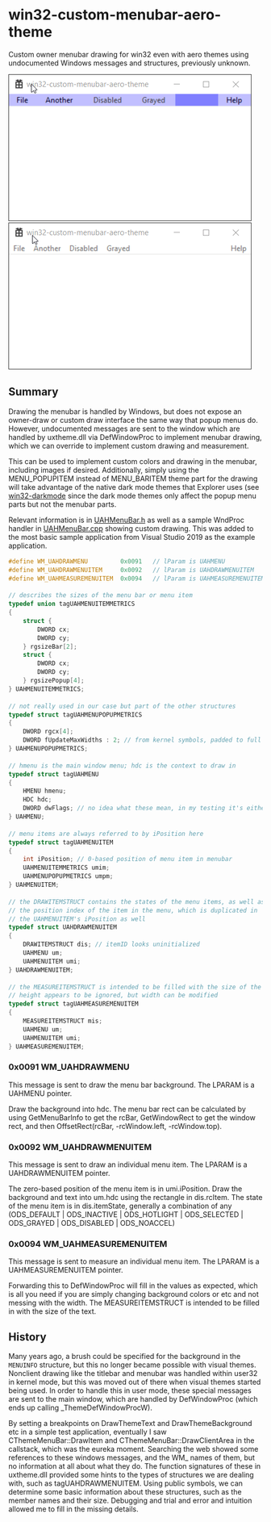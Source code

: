 # win32-custom-menubar-aero-theme
Custom owner menubar drawing for win32 even with aero themes using undocumented Windows messages and structures, previously unknown.

![](menubar-custom.gif)
![](menubar-normal.gif)

## Summary
Drawing the menubar is handled by Windows, but does not expose an owner-draw or custom draw interface the same way that popup menus do. However, undocumented messages are sent to the window which are handled by uxtheme.dll via DefWindowProc to implement menubar drawing, which we can override to implement custom drawing and measurement.

This can be used to implement custom colors and drawing in the menubar, including images if desired. Additionally, simply using the MENU_POPUPITEM instead of MENU_BARITEM theme part for the drawing will take advantage of the native dark mode themes that Explorer uses (see [win32-darkmode](https://github.com/ysc3839/win32-darkmode) since the dark mode themes only affect the popup menu parts but not the menubar parts.

Relevant information is in [UAHMenuBar.h](UAHMenuBar.h) as well as a sample WndProc handler in [UAHMenuBar.cpp](UAHMenuBar.cpp) showing custom drawing. This was added to the most basic sample application from Visual Studio 2019 as the example application.

```c
#define WM_UAHDRAWMENU         0x0091	// lParam is UAHMENU
#define WM_UAHDRAWMENUITEM     0x0092	// lParam is UAHDRAWMENUITEM
#define WM_UAHMEASUREMENUITEM  0x0094	// lParam is UAHMEASUREMENUITEM

// describes the sizes of the menu bar or menu item
typedef union tagUAHMENUITEMMETRICS
{
	struct {
		DWORD cx;
		DWORD cy;
	} rgsizeBar[2];
	struct {
		DWORD cx;
		DWORD cy;
	} rgsizePopup[4];
} UAHMENUITEMMETRICS;

// not really used in our case but part of the other structures
typedef struct tagUAHMENUPOPUPMETRICS
{
	DWORD rgcx[4];
	DWORD fUpdateMaxWidths : 2; // from kernel symbols, padded to full dword
} UAHMENUPOPUPMETRICS;

// hmenu is the main window menu; hdc is the context to draw in
typedef struct tagUAHMENU
{
	HMENU hmenu;
	HDC hdc;
	DWORD dwFlags; // no idea what these mean, in my testing it's either 0x00000a00 or sometimes 0x00000a10
} UAHMENU;

// menu items are always referred to by iPosition here
typedef struct tagUAHMENUITEM
{
	int iPosition; // 0-based position of menu item in menubar
	UAHMENUITEMMETRICS umim;
	UAHMENUPOPUPMETRICS umpm;
} UAHMENUITEM;

// the DRAWITEMSTRUCT contains the states of the menu items, as well as
// the position index of the item in the menu, which is duplicated in
// the UAHMENUITEM's iPosition as well
typedef struct UAHDRAWMENUITEM
{
	DRAWITEMSTRUCT dis; // itemID looks uninitialized
	UAHMENU um;
	UAHMENUITEM umi;
} UAHDRAWMENUITEM;

// the MEASUREITEMSTRUCT is intended to be filled with the size of the item
// height appears to be ignored, but width can be modified
typedef struct tagUAHMEASUREMENUITEM
{
	MEASUREITEMSTRUCT mis;
	UAHMENU um;
	UAHMENUITEM umi;
} UAHMEASUREMENUITEM;
```

### 0x0091 WM_UAHDRAWMENU

This message is sent to draw the menu bar background. The LPARAM is a UAHMENU pointer.

Draw the background into hdc. The menu bar rect can be calculated by using GetMenuBarInfo to get the rcBar, GetWindowRect to get the window rect, and then OffsetRect(rcBar, -rcWindow.left, -rcWindow.top).

### 0x0092 WM_UAHDRAWMENUITEM

This message is sent to draw an individual menu item. The LPARAM is a UAHDRAWMENUITEM pointer.

The zero-based position of the menu item is in umi.iPosition. Draw the background and text into um.hdc using the rectangle in dis.rcItem. The state of the menu item is in dis.itemState, generally a combination of any (ODS_DEFAULT | ODS_INACTIVE | ODS_HOTLIGHT | ODS_SELECTED | ODS_GRAYED | ODS_DISABLED | ODS_NOACCEL)

### 0x0094 WM_UAHMEASUREMENUITEM

This message is sent to measure an individual menu item. The LPARAM is a UAHMEASUREMENUITEM pointer.

Forwarding this to DefWindowProc will fill in the values as expected, which is all you need if you are simply changing background colors or etc and not messing with the width. The MEASUREITEMSTRUCT is intended to be filled in with the size of the text.


## History
Many years ago, a brush could be specified for the background in the `MENUINFO` structure, but this no longer became possible with visual themes. Nonclient drawing like the titlebar and menubar was handled within user32 in kernel mode, but this was moved out of there when visual themes started being used. In order to handle this in user mode, these special messages are sent to the main window, which are handled by DefWindowProc (which ends up calling _ThemeDefWindowProcW).

By setting a breakpoints on DrawThemeText and DrawThemeBackground etc in a simple test application, eventually I saw CThemeMenuBar::DrawItem and CThemeMenuBar::DrawClientArea in the callstack, which was the eureka moment. Searching the web showed some references to these windows messages, and the WM_ names of them, but no information at all about what they do. The function signatures of these in uxtheme.dll provided some hints to the types of structures we are dealing with, such as tagUAHDRAWMENUITEM. Using public symbols, we can determine some basic information about these structures, such as the member names and their size. Debugging and trial and error and intuition allowed me to fill in the missing details.